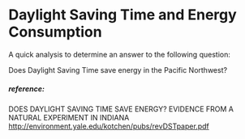 # Daylight Saving Time and Energy Consumption

A quick analysis to determine an answer to the following question: 

 Does Daylight Saving Time save energy in the Pacific Northwest? 
 
##### reference: 
DOES DAYLIGHT SAVING TIME SAVE ENERGY? EVIDENCE FROM A NATURAL EXPERIMENT IN INDIANA 
 http://environment.yale.edu/kotchen/pubs/revDSTpaper.pdf
